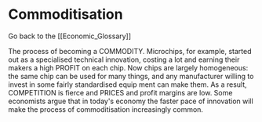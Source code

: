 # Commoditisation

Go back to the [[Economic_Glossary]]


The process of becoming a COMMODITY. Micro­chips, for example, started out as a specialised technical innovation, costing a lot and earning their makers a high PROFIT on each chip. Now chips are largely homogeneous: the same chip can be used for many things, and any manufacturer willing to invest in some fairly standardised equip ment can make them. As a result, COMPETITION is fierce and PRICES and profit margins are low. Some economists argue that in today's economy the faster pace of innovation will make the process of commoditisation increasingly common.

